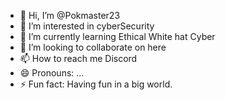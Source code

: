 - 👋 Hi, I’m @Pokmaster23
- 👀 I’m interested in cyberSecurity
- 🌱 I’m currently learning Ethical White hat Cyber
- 💞️ I’m looking to collaborate on here
- 📫 How to reach me Discord
- 😄 Pronouns: ...
- ⚡ Fun fact: Having fun in a big world.

<!---
Pokmaster23/Pokmaster23 is a ✨ special ✨ repository because its `README.md` (this file) appears on your GitHub profile.
You can click the Preview link to take a look at your changes.
--->
